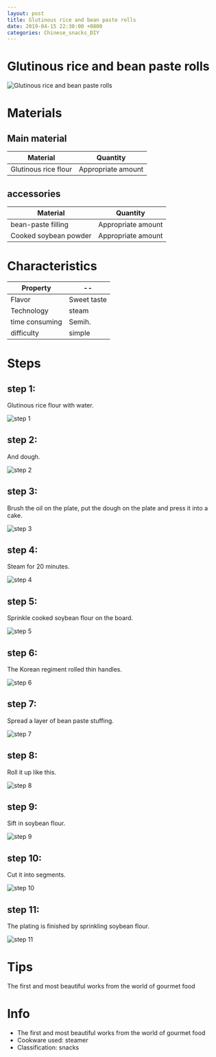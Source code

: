```yaml
---
layout: post
title: Glutinous rice and bean paste rolls
date: 2019-04-15 22:30:00 +0800
categories: Chinese_snacks_DIY
---
```


# Glutinous rice and bean paste rolls

![Glutinous rice and bean paste rolls]({{site.baseurl}}/img/402203/402203.jpg)

# Materials


## Main material

Material|Quantity
--|--
Glutinous rice flour|Appropriate amount

## accessories

Material|Quantity
--|--
bean-paste filling|Appropriate amount
Cooked soybean powder|Appropriate amount

# Characteristics

Property|--
--|--
Flavor|Sweet taste
Technology|steam
time consuming|Semih.
difficulty|simple

# Steps

## step 1:

Glutinous rice flour with water.

![step 1]({{site.baseurl}}/img/402203/1.jpg)

## step 2:

And dough.

![step 2]({{site.baseurl}}/img/402203/2.jpg)

## step 3:

Brush the oil on the plate, put the dough on the plate and press it into a cake.

![step 3]({{site.baseurl}}/img/402203/3.jpg)

## step 4:

Steam for 20 minutes.

![step 4]({{site.baseurl}}/img/402203/4.jpg)

## step 5:

Sprinkle cooked soybean flour on the board.

![step 5]({{site.baseurl}}/img/402203/5.jpg)

## step 6:

The Korean regiment rolled thin handles.

![step 6]({{site.baseurl}}/img/402203/6.jpg)

## step 7:

Spread a layer of bean paste stuffing.

![step 7]({{site.baseurl}}/img/402203/7.jpg)

## step 8:

Roll it up like this.

![step 8]({{site.baseurl}}/img/402203/8.jpg)

## step 9:

Sift in soybean flour.

![step 9]({{site.baseurl}}/img/402203/9.jpg)

## step 10:

Cut it into segments.

![step 10]({{site.baseurl}}/img/402203/10.jpg)

## step 11:

The plating is finished by sprinkling soybean flour.

![step 11]({{site.baseurl}}/img/402203/11.jpg)

# Tips

The first and most beautiful works from the world of gourmet food

# Info

- The first and most beautiful works from the world of gourmet food
- Cookware used: steamer
- Classification: snacks
